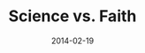 ---
layout: music 
title: "Science vs. Faith"
series: "Heavyweights 2"
date: 2014-02-19 
description: "Are science and faith mutually exclusive?"
audio: "http://www.crossroads.net/players/media/hq/heavyweights2_02.mp3"
audio-duration: "55:16"
src: "http://www.crossroads.net/players/media/mediumHz/190x110HeavyWeights14.jpg"
---